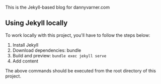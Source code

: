This is the Jekyll-based blog for dannyvarner.com

## Using Jekyll locally

To work locally with this project, you'll have to follow the steps below:
1. Install Jekyll
1. Download dependencies: bundle
1. Build and preview: `bundle exec jekyll serve`
1. Add content

The above commands should be executed from the root directory of this project.
